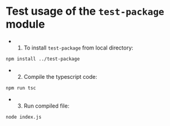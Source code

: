 # Test usage of the `test-package` module
- 1. To install `test-package` from local directory:
```
npm install ../test-package
```
- 2. Compile the typescript code:
```
npm run tsc
```

- 3. Run compiled file:
```
node index.js
```
